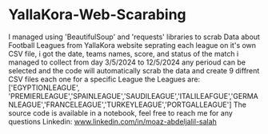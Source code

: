 # YallaKora-Web-Scarabing
 I managed using 'BeautifulSoup' and 'requests' libraries to scrab Data about Football Leagues from YallaKora website
 seprating each league on it's own CSV file, i got the date, teams names, score, and status of the match
 i managed to collect from day 3/5/2024 to 12/5/2024
 any perioud can be selected and the code will automatically scrab the data and create 9 diffrent CSV files each one for a specific League
 the Leagues are:
 ['EGYPTIONLEAGUE', 'PREMIERLEAGUE','SPAINLEAGUE','SAUDILEAGUE','ITALILEAFGUE','GERMANLEAGUE','FRANCELEAGUE','TURKEYLEAGUE','PORTGALLEAGUE']
 The source code is available in a notebook, feel free to reach me for any questions 
 Linkedin: www.linkedin.com/in/moaz-abdeljalil-salah

